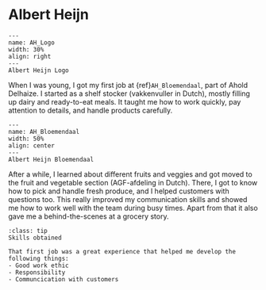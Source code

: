 # Albert Heijn

```{figure} ../Figures/Albert_Heijn_Logo.png
---
name: AH_Logo
width: 30%
align: right
---
Albert Heijn Logo
```
When I was young, I got my first job at {ref}`AH_Bloemendaal`, part of Ahold Delhaize. I started as a shelf stocker (vakkenvuller in Dutch), mostly filling up dairy and ready-to-eat meals. It taught me how to work quickly, pay attention to details, and handle products carefully.

```{figure} ../Figures/AH_Bloemendaal.jpg
---
name: AH_Bloemendaal
width: 50%
align: center
---
Albert Heijn Bloemendaal
```

After a while, I learned about different fruits and veggies and got moved to the fruit and vegetable section (AGF-afdeling in Dutch). There, I got to know how to pick and handle fresh produce, and I helped customers with questions too. This really improved my communication skills and showed me how to work well with the team during busy times. Apart from that it also gave me a behind-the-scenes at a grocery story.

```{admonition} Skills obtained
:class: tip
Skills obtained

That first job was a great experience that helped me develop the following things:
- Good work ethic
- Responsibility
- Communcication with customers
```